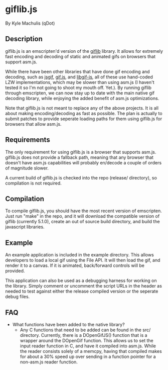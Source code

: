 # giflib.js

By Kyle Machulis (qDot)

## Description

giflib.js is an emscripten'd version of the
[giflib](http://giflib.sourceforge.net/) library. It allows for
extremely fast encoding and decoding of static and animated gifs on
browsers that support asm.js.

While there have been other libraries that have done gif encoding and
decoding, such as [jsgif](http://slbkbs.org/jsgif/),
[gif.js](http://jnordberg.github.io/gif.js/), and
[libgif-js](https://github.com/buzzfeed/libgif-js), all of these use
hand-coded LZW implementations, which may be slower than using asm.js
(I haven't tested it so I'm not going to shoot my mouth off. Yet.). By
running giflib through emscripten, we can now stay up to date with the
main native gif decoding library, while enjoying the added benefit of
asm.js optimizations.

Note that giflib.js is not meant to replace any of the above projects.
It is all about making encoding/decoding as fast as possible. The plan
is actually to submit patches to provide seperate loading paths for
them using giflib.js for browsers that allow asm.js.

## Requirements

The only requirement for using giflib.js is a browser that supports
asm.js. giflib.js does not provide a fallback path, meaning that any
browser that doesn't have asm.js capabilities will probably en/decode
a couple of orders of magnitude slower.

A current build of giflib.js is checked into the repo (release/
directory), so compilation is not required.

## Compilation

To compile giflib.js, you should have the most recent version of
emscripten. Just run "make" in the repo, and it will download the
compatible version of giflib (currently 5.1.0), create an out of
source build directory, and build the javascript libraries.

## Example

An example application is included in the example directory. This
allows developers to load a local gif using the File API. It will then
load the gif, and render it to a canvas. If it is animated,
back/forward controls will be provided.

This application can also be used as a debugging harness for working
on the library. Simply comment or uncomment the script URLs in the
header as needed to test against either the release compiled version
or the seperate debug files.

## FAQ

* What functions have been added to the native library?
  * Any C functions that need to be added can be found in the src/
    directory. Currently, there is a DOpenGifJS() function that is a
    wrapper around the DOpenGif function. This allows us to set the
    input reader function in C, and have it compiled into asm.js.
    While the reader consists solely of a memcpy, having that compiled
    makes for about a 30% speed up over sending in a function pointer
    for a non-asm.js reader function.
